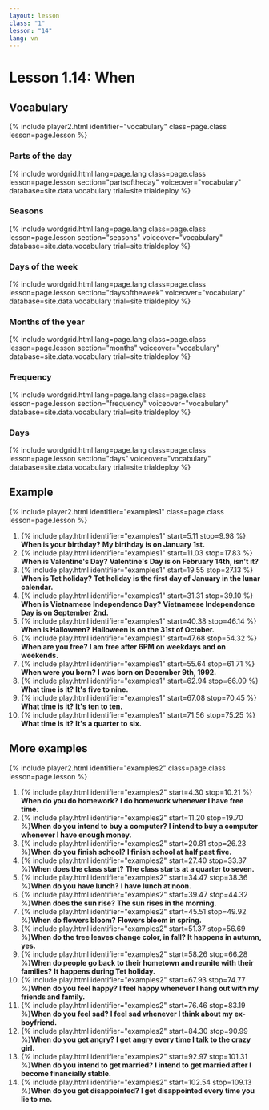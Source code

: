 ```yaml
---
layout: lesson
class: "1"
lesson: "14"
lang: vn
---
```


# Lesson 1.14: When



## Vocabulary
{% include player2.html identifier="vocabulary" class=page.class lesson=page.lesson %}

### Parts of the day

{% include wordgrid.html lang=page.lang
		class=page.class 
		lesson=page.lesson 
		section="partsoftheday"
		voiceover="vocabulary"
		database=site.data.vocabulary 
		trial=site.trialdeploy %}


### Seasons

{% include wordgrid.html lang=page.lang
		class=page.class 
		lesson=page.lesson 
		section="seasons"
		voiceover="vocabulary"
		database=site.data.vocabulary 
		trial=site.trialdeploy %}
		

### Days of the week


{% include wordgrid.html lang=page.lang
		class=page.class 
		lesson=page.lesson 
		section="daysoftheweek"
		voiceover="vocabulary"
		database=site.data.vocabulary 
		trial=site.trialdeploy %}



### Months of the year

{% include wordgrid.html lang=page.lang
		class=page.class 
		lesson=page.lesson 
		section="months"
		voiceover="vocabulary"
		database=site.data.vocabulary 
		trial=site.trialdeploy %}



### Frequency

{% include wordgrid.html lang=page.lang
		class=page.class 
		lesson=page.lesson 
		section="frequency"
		voiceover="vocabulary"
		database=site.data.vocabulary 
		trial=site.trialdeploy %}

### Days

{% include wordgrid.html lang=page.lang
		class=page.class 
		lesson=page.lesson 
		section="days"
		voiceover="vocabulary"
		database=site.data.vocabulary 
		trial=site.trialdeploy %}



## Example
{% include player2.html identifier="examples1" class=page.class lesson=page.lesson %}

1. {% include play.html identifier="examples1" start=5.11 stop=9.98 %} **When is your birthday?** **My birthday is on January 1st.**
2. {% include play.html identifier="examples1" start=11.03 stop=17.83 %} **When is Valentine's Day?** **Valentine's Day is on February 14th, isn't it?**
3. {% include play.html identifier="examples1" start=19.55 stop=27.13 %} **When is Tet holiday?** **Tet holiday is the first day of January in the lunar calendar.**
4. {% include play.html identifier="examples1" start=31.31 stop=39.10 %} **When is Vietnamese Independence Day?** **Vietnamese Independence Day is on September 2nd.**
5. {% include play.html identifier="examples1" start=40.38 stop=46.14 %} **When is Halloween?** **Halloween is on the 31st of October.**
6. {% include play.html identifier="examples1" start=47.68 stop=54.32 %} **When are you free?** **I am free after 6PM on weekdays and on weekends.**
7. {% include play.html identifier="examples1" start=55.64 stop=61.71 %} **When were you born?** **I was born on December 9th, 1992.**
8. {% include play.html identifier="examples1" start=62.94 stop=66.09 %} **What time is it?** **It's five to nine.**
9. {% include play.html identifier="examples1" start=67.08 stop=70.45 %} **What time is it?** **It's ten to ten.**
10. {% include play.html identifier="examples1" start=71.56 stop=75.25 %} **What time is it?** **It's a quarter to six.**




## More examples
{% include player2.html identifier="examples2" class=page.class lesson=page.lesson %}

1. {% include play.html identifier="examples2" start=4.30 stop=10.21 %} **When do you do homework?** **I do homework whenever I have free time.**
2. {% include play.html identifier="examples2" start=11.20 stop=19.70 %}**When do you intend to buy a computer?** **I intend to buy a computer whenever I have enough money.**
3. {% include play.html identifier="examples2" start=20.81 stop=26.23 %}**When do you finish school?** **I finish school at half past five.**
4. {% include play.html identifier="examples2" start=27.40 stop=33.37 %}**When does the class start?** **The class starts at a quarter to seven.**
5. {% include play.html identifier="examples2" start=34.47 stop=38.36 %}**When do you have lunch?** **I have lunch at noon.**
6. {% include play.html identifier="examples2" start=39.47 stop=44.32 %}**When does the sun rise?** **The sun rises in the morning.**
7. {% include play.html identifier="examples2" start=45.51 stop=49.92 %}**When do flowers bloom?** **Flowers bloom in spring.**
8. {% include play.html identifier="examples2" start=51.37 stop=56.69 %}**When do the tree leaves change color, in fall?** **It happens in autumn, yes.**
9. {% include play.html identifier="examples2" start=58.26 stop=66.28 %}**When do people go back to their hometown and reunite with their families?** **It happens during Tet holiday.**
10. {% include play.html identifier="examples2" start=67.93 stop=74.77 %}**When do you feel happy?** **I feel happy whenever I hang out with my friends and family.**
11. {% include play.html identifier="examples2" start=76.46 stop=83.19 %}**When do you feel sad?** **I feel sad whenever I think about my ex-boyfriend.**
12. {% include play.html identifier="examples2" start=84.30 stop=90.99 %}**When do you get angry?** **I get angry every time I talk to the crazy girl.**
13. {% include play.html identifier="examples2" start=92.97 stop=101.31 %}**When do you intend to get married?** **I intend to get married after I become financially stable.**
14. {% include play.html identifier="examples2" start=102.54 stop=109.13 %}**When do you get disappointed?** **I get disappointed every time you lie to me.**

